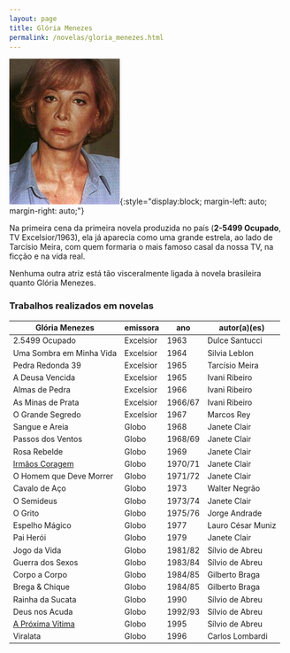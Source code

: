 ```yaml
---
layout: page
title: Glória Menezes
permalink: /novelas/gloria_menezes.html
---
```


![gloria menezes](/novelas/img/gloria_menezes.jpg){:style="display:block; margin-left: auto; margin-right: auto;"}

Na primeira cena da primeira novela produzida no país (**2-5499 Ocupado**, TV Excelsior/1963), ela já aparecia como uma grande estrela, ao lado de Tarcísio Meira, com quem formaria o mais famoso casal da nossa TV, na ficção e na vida real.

Nenhuma outra atriz está tão visceralmente ligada à novela brasileira quanto Glória Menezes.

### Trabalhos realizados em novelas

Glória Menezes | emissora | ano	| autor(a)(es)
-------------- | -------- | --- | ------------
2.5499 Ocupado | Excelsior | 1963 | Dulce Santucci
Uma Sombra em Minha Vida | Excelsior | 1964 | Silvia Leblon
Pedra Redonda 39 | Excelsior | 1965 | Tarcísio Meira
A Deusa Vencida | Excelsior | 1965 | Ivani Ribeiro
Almas de Pedra | Excelsior | 1966 | Ivani Ribeiro
As Minas de Prata | Excelsior | 1966/67 | Ivani Ribeiro
O Grande Segredo | Excelsior | 1967 | Marcos Rey
Sangue e Areia | Globo | 1968 | Janete Clair
Passos dos Ventos | Globo | 1968/69 | Janete Clair
Rosa Rebelde | Globo | 1969 | Janete Clair
[Irmãos Coragem](/novelas/irmaos_coragem.html) | Globo | 1970/71 | Janete Clair
O Homem que Deve Morrer | Globo | 1971/72 | Janete Clair
Cavalo de Aço | Globo | 1973 | Walter Negrão
O Semideus | Globo | 1973/74 | Janete Clair
O Grito | Globo | 1975/76 | Jorge Andrade
Espelho Mágico | Globo | 1977 | Lauro César Muniz
Pai Herói | Globo | 1979 | Janete Clair
Jogo da Vida | Globo | 1981/82 | Sílvio de Abreu
Guerra dos Sexos | Globo | 1983/84 | Sílvio de Abreu
Corpo a Corpo | Globo | 1984/85 | Gilberto Braga
Brega & Chique | Globo | 1984/85 | Gilberto Braga
Rainha da Sucata | Globo | 1990 | Sílvio de Abreu
Deus nos Acuda | Globo | 1992/93 | Sílvio de Abreu
[A Próxima Vítima](/novelas/a_proxima_vitima.html) | Globo | 1995 | Sílvio de Abreu
Viralata | Globo | 1996 | Carlos Lombardi
